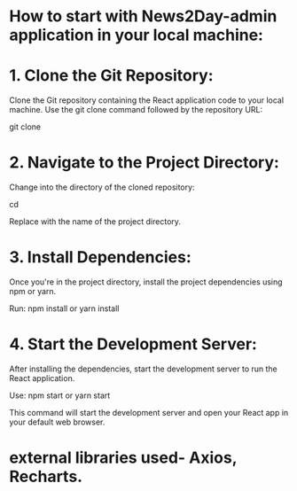 # How to start with News2Day-admin application in your local machine:

# 1. Clone the Git Repository:
   Clone the Git repository containing the React application code to your local machine. Use the git clone command followed by the repository URL:
   
   git clone <repository-url>

# 2. Navigate to the Project Directory:
Change into the directory of the cloned repository:

cd <project-directory>

Replace <project-directory> with the name of the project directory.

# 3. Install Dependencies:
Once you're in the project directory, install the project dependencies using npm or yarn.

Run:  npm install
or  yarn install

# 4.  Start the Development Server:
After installing the dependencies, start the development server to run the React application.

Use:
npm start
   or
yarn start

This command will start the development server and open your React app in your default web browser.

# external libraries used- Axios, Recharts.
 
